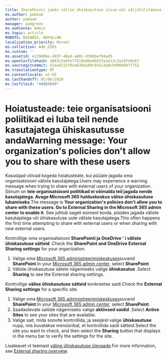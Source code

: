 ```yaml
---
title: SharePointi jaoks välise ühiskasutuse sisse-või väljalülitamine
ms.author: pebaum
author: pebaum
manager: pamgreen
ms.audience: Admin
ms.topic: article
ROBOTS: NOINDEX, NOFOLLOW
localization_priority: Normal
ms.collection: Adm_O365
ms.custom: ''
ms.assetid: e13940be-483f-46ed-a88c-d36bbaf04ad5
ms.openlocfilehash: 4883c5a8fe77610e86a66637e2e12c3a18fe6e67
ms.sourcegitcommit: d1aad215f8aa636ba89c93a13a0c9d90e997f752
ms.translationtype: MT
ms.contentlocale: et-EE
ms.lasthandoff: 05/06/2020
ms.locfileid: "44063649"
---
```

# <a name="warning-message-your-organizations-policies-dont-allow-you-to-share-with-these-users"></a><span data-ttu-id="e432e-102">Hoiatusteade: teie organisatsiooni poliitikad ei luba teil nende kasutajatega ühiskasutusse anda</span><span class="sxs-lookup"><span data-stu-id="e432e-102">Warning message: Your organization's policies don't allow you to share with these users</span></span>

<span data-ttu-id="e432e-103">Kasutajad võivad kogeda hoiatusteate, kui püüate jagada oma organisatsiooni väliste kasutajatega.</span><span class="sxs-lookup"><span data-stu-id="e432e-103">Users may experience a warning message when trying to share with external users of your organization.</span></span> <span data-ttu-id="e432e-104">Sõnum on **teie organisatsiooni poliitikad ei võimalda teil jagada nende kasutajatega. Avage Microsoft 365 halduskeskus välise ühiskasutuse lubamiseks**.</span><span class="sxs-lookup"><span data-stu-id="e432e-104">The message is **Your organization's policies don't allow you to share with these users. Go to External Sharing in the Microsoft 365 admin center to enable it**.</span></span> <span data-ttu-id="e432e-105">See juhtub sageli esimest korda, püüdes jagada väliste kasutajatega või ühiskasutuse uute väliste kasutajatega.</span><span class="sxs-lookup"><span data-stu-id="e432e-105">This often happens the first time attempting to share with external users or when sharing with new external users.</span></span>

<span data-ttu-id="e432e-106">Kontrollige oma organisatsiooni **SharePointi ja OneDrive ' i väliste ühiskasutuse sätteid** .</span><span class="sxs-lookup"><span data-stu-id="e432e-106">Check the **SharePoint and OneDrive External Sharing settings** for your organization.</span></span>

1. <span data-ttu-id="e432e-107">Valige oma [Microsoft 365 administreerimiskeskuses](https://admin.microsoft.com/AdminPortal/Home#/homepage">https://admin.microsoft.com/)suvand **SharePoint**.</span><span class="sxs-lookup"><span data-stu-id="e432e-107">In your [Microsoft 365 admin center](https://admin.microsoft.com/AdminPortal/Home#/homepage">https://admin.microsoft.com/), select **SharePoint**.</span></span>
3. <span data-ttu-id="e432e-108">Väliste ühiskasutuse sätete nägemiseks valige **ühiskasutus** .</span><span class="sxs-lookup"><span data-stu-id="e432e-108">Select **Sharing** to see the External sharing settings.</span></span>

<span data-ttu-id="e432e-109">Kontrollige **välise ühiskasutuse sätteid** konkreetse saidi.</span><span class="sxs-lookup"><span data-stu-id="e432e-109">Check the **External Sharing settings** for a specific site.</span></span>

1. <span data-ttu-id="e432e-110">Valige oma [Microsoft 365 administreerimiskeskuses](https://admin.microsoft.com/AdminPortal/Home#/homepage">https://admin.microsoft.com/)suvand **SharePoint**.</span><span class="sxs-lookup"><span data-stu-id="e432e-110">In your [Microsoft 365 admin center](https://admin.microsoft.com/AdminPortal/Home#/homepage">https://admin.microsoft.com/), select **SharePoint**.</span></span>
2. <span data-ttu-id="e432e-111">Saadaolevate saitide nägemiseks valige **aktiivsed saidid** .</span><span class="sxs-lookup"><span data-stu-id="e432e-111">Select **Active Sites** to see your sites that are available.</span></span>
3. <span data-ttu-id="e432e-112">Valige sait, mida soovite kontrollida, ja seejärel valige **ühiskasutuse** nupp, mis kuvatakse menüüribal, et kontrollida saidi sätteid.</span><span class="sxs-lookup"><span data-stu-id="e432e-112">Select the site you want to check, and then select the **Sharing** button that displays in the menu bar to verify the settings for the site.</span></span>

<span data-ttu-id="e432e-113">Lisateavet vt teemast [väline ühiskasutuse ülevaade](https://docs.microsoft.com/sharepoint/external-sharing-overview).</span><span class="sxs-lookup"><span data-stu-id="e432e-113">For more information, see [External sharing overview](https://docs.microsoft.com/sharepoint/external-sharing-overview).</span></span>